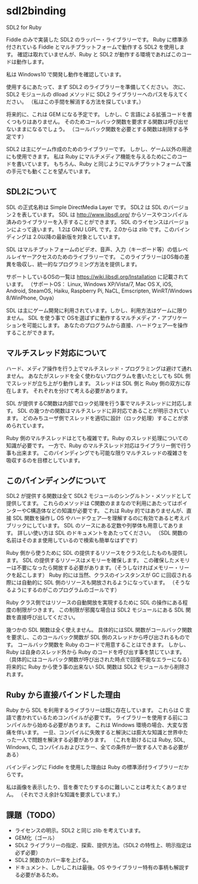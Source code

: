 # sdl2binding

SDL2 for Ruby

Fiddle のみで実装した SDL2 のラッパー・ライブラリーです。
Ruby に標準添付されている Fiddle とマルチプラットフォームで動作する SDL2 を使用します。
確認は取れていませんが、Ruby と SDL2 が動作する環境であればこのコードは動作します。

私は Windows10 で開発し動作を確認しています。

使用するにあたって、まず SDL2 のライブラリーを準備してください。
次に、SDL2 モジュールの dlload メソッドに SDL2 ライブラリーへのパスを与えてください。
（私はこの手間を解消する方法を探しています。）

将来的に、これは GEM になる予定です。
しかし、C 言語による拡張コードを書くつもりはありません。
そのためコールバック関数を要求する関数は呼び出せないままになるでしょう。
（コールバック関数を必要とする関数は削除する予定です）

SDL2 は主にゲーム作成のためのライブラリーです。
しかし、ゲーム以外の用途にも使用できます。
私は Ruby にマルチメディア機能を与えるためにこのコードを書いています。
もちろん、Ruby と同じようにマルチプラットフォームで誰の手元でも動くことを望んでいます。

## SDL2について

SDL の正式名称は Simple DirectMedia Layer です。
SDL2 は SDL のバージョン２を表しています。
SDL は http://www.libsdl.org/ からソースやコンパイル済みのライブラリーを入手することができます。
SDL のライセンスはバージョンによって違います。
1.2は GNU LGPL です。2.0からは zlib です。このバインディングは 2.0以降の最新版を対象としています。
 
SDL はマルチプットフォームのビデオ、音声、入力（キーボード等）の低レベルレイヤーアクセスのためのライブラリーです。
このライブラリーはOS毎の差異を吸収し、統一的なプログラミング方法を提供します。

サポートしているOSの一覧は https://wiki.libsdl.org/Installation に記載されています。
（サポートOS： Linux, Windows XP/Vista/7, Mac OS X, iOS, Android, SteamOS, Haiku, Raspberry Pi, NaCL, Emscripten, WinRT/Windows 8/WinPhone, Ouya）

SDL は主にゲーム開発に利用されています。しかし、利用方法はゲームに限りません。
SDL を使う事で OSを選ばずに動作するマルチメディア・アプリケーションを可能にします。
あなたのプログラムから直接、ハードウェア―を操作することができます。

## マルチスレッド対応について

ハード、メディア操作を行う上でマルチスレッド・プログラミングは避けて通れません。
あなたがスレッドを全く使わないプログラムを書いたとしても SDL 側でスレッドが立ち上がり動作します。
スレッドは SDL 側と Ruby 側の双方に存在します。
それぞれを分けて考える必要があります。

SDL が提供するC関数は内部でロック処理を行う事でマルチスレッドに対応します。
SDL の幾つかの関数はマルチスレッドに非対応であることが明示されています。
どのみちユーザ側でスレッドを適切に設計（ロック処理）することが求められています。

Ruby 側のマルチスレッドはとても複雑です。Ruby のスレッド処理についての知識が必要です。
一方で、Ruby のマルチスレッド対応はライブラリー側で行う事も出来ます。
このバインディングでも可能な限りマルチスレッドの複雑さを吸収するのを目標としています。

## このバインディングについて

SDL2 が提供する関数は全て SDL2 モジュールのシングルトン・メソッドとして提供してます。
これらのメソッドは C関数のままなので利用にあたってはポインターやC構造体などの知識が必要です。
これは Ruby 的ではありませんが、直接 SDL 関数を操作し OS やハードウェア―を理解するのに有効であると考えパブリックにしています。
SDL のソースにある定数や列挙体も用意してあります。
詳しい使い方は SDL のドキュメントをあたってください。
（SDL 関数の名前はそのまま使用しているので検索も簡単なはずです）

Ruby 側から使うために SDL の提供するリソースをクラス化したものも提供します。
SDL の提供するリソースはメモリーを確保します。
この確保したメモリーは不要になったら開放する必要があります。（そうしなければメモリー・リークを起こします）
Ruby 的には当然、クラスのインスタンスが GC に回収される際には自動的に SDL 側のリソースも開放されるようになっています。
（そうなるようにするのがこのプログラムのゴールです）

Ruby クラス側ではリソースの自動開放を実現するために SDL の操作にある程度の制限がつきます。
この制限が邪魔な場合は SDL2 モジュールにある SDL 関数を直接呼び出してください。

幾つかの SDL 関数は全く使えません。
具体的にはSDL 関数がコールバック関数を要求し、このコールバック関数が SDL 側のスレッドから呼び出されるものです。
コールバック関数を Ruby のコードで用意することはできます。
しかし、Ruby は自身のスレッド外から Ruby のコードを呼び出す事を禁じています。
（具体的にはコールバック関数が呼び出された時点で回復不能なエラーになる）
将来的に Ruby から使う事の出来ない SDL 関数は SDL2 モジュールから削除されます。

## Ruby から直接バインドした理由

 Ruby から SDL を利用するライブラリーは既に存在しています。
 これらは C 言語で書かれているためコンパイルが必要です。
 ライブラリーを使用する前にコンパイルから始める必要があります。
 これは Windows 環境の場合、大変な苦痛を伴います。
 一旦、コンパイルに失敗すると解決には膨大な知識と世界中たった一人で問題を解決する必要があります。
 （これを助けるには Ruby, SDL, Windows, C, コンパイルおよびエラー、全ての条件が一致する人である必要がある）
 
 バインディングに Fiddle を使用した理由は Ruby の標準添付ライブラリーだからです。

 私は画像を表示したり、音を奏でたりするのに難しいことは考えたくありません。
（それでさえ余計な知識を要求しています。）

## 課題（TODO）

- ライセンスの明示。SDL2 と同じ zlib を考えています。
- GEM化（ゴール）
- SDL2 ライブラリーの指定、探索、提供方法。（SDL2 の特性上、明示指定は必ず必要）
- SDL2 関数のカバー率を上げる。
- ドキュメント、しかしこれは最後。OS やライブラリー特有の事柄も解説する必要があるため。
